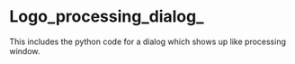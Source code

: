 # Logo_processing_dialog_
This includes the python code for a dialog which shows up like processing window.
